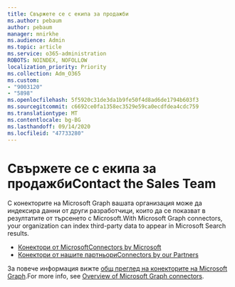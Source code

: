 ```yaml
---
title: Свържете се с екипа за продажби
ms.author: pebaum
author: pebaum
manager: mnirkhe
ms.audience: Admin
ms.topic: article
ms.service: o365-administration
ROBOTS: NOINDEX, NOFOLLOW
localization_priority: Priority
ms.collection: Adm_O365
ms.custom:
- "9003120"
- "5898"
ms.openlocfilehash: 5f5920c31de3da1b9fe50f4d8ad6de1794b603f3
ms.sourcegitcommit: c6692ce0fa1358ec3529e59ca0ecdfdea4cdc759
ms.translationtype: MT
ms.contentlocale: bg-BG
ms.lasthandoff: 09/14/2020
ms.locfileid: "47733280"
---
```

# <a name="contact-the-sales-team"></a><span data-ttu-id="9b187-102">Свържете се с екипа за продажби</span><span class="sxs-lookup"><span data-stu-id="9b187-102">Contact the Sales Team</span></span>

<span data-ttu-id="9b187-103">С конекторите на Microsoft Graph вашата организация може да индексира данни от други разработчици, които да се показват в резултатите от търсенето с Microsoft.</span><span class="sxs-lookup"><span data-stu-id="9b187-103">With Microsoft Graph connectors, your organization can index third-party data to appear in Microsoft Search results.</span></span>

- [<span data-ttu-id="9b187-104">Конектори от Microsoft</span><span class="sxs-lookup"><span data-stu-id="9b187-104">Connectors by Microsoft</span></span>](https://docs.microsoft.com/microsoftsearch/connectors-gallery#Microsoft)
- [<span data-ttu-id="9b187-105">Конектори от нашите партньори</span><span class="sxs-lookup"><span data-stu-id="9b187-105">Connectors by our Partners</span></span>](https://docs.microsoft.com/microsoftsearch/connectors-gallery#Partners)

<span data-ttu-id="9b187-106">За повече информация вижте [общ преглед на конекторите на Microsoft Graph](https://docs.microsoft.com/microsoftsearch/connectors-overview).</span><span class="sxs-lookup"><span data-stu-id="9b187-106">For more info, see [Overview of Microsoft Graph connectors](https://docs.microsoft.com/microsoftsearch/connectors-overview).</span></span>
